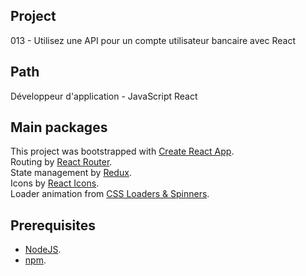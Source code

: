 ## Project
013 - Utilisez une API pour un compte utilisateur bancaire avec React

## Path 
Développeur d'application - JavaScript React

## Main packages
This project was bootstrapped with [Create React App](https://github.com/facebook/create-react-app).\
Routing by [React Router](https://reactrouter.com/en/main).\
State management by [Redux](https://redux.js.org/).\
Icons by [React Icons](https://react-icons.github.io/react-icons).\
Loader animation from [CSS Loaders & Spinners](https://cssloaders.github.io/).

## Prerequisites
- [NodeJS](https://nodejs.org/en/).
- [npm](https://www.npmjs.com/).
